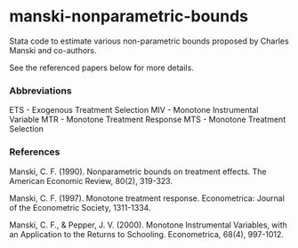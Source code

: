 # manski-nonparametric-bounds
 Stata code to estimate various non-parametric bounds proposed by Charles Manski and co-authors.
 
 See the referenced papers below for more details.
 
### Abbreviations
 ETS - Exogenous Treatment Selection
 MIV - Monotone Instrumental Variable
 MTR - Monotone Treatment Response
 MTS - Monotone Treatment Selection
 
### References
 Manski, C. F. (1990). Nonparametric bounds on treatment effects. The American Economic Review, 80(2), 319-323.
 
 Manski, C. F. (1997). Monotone treatment response. Econometrica: Journal of the Econometric Society, 1311-1334.
 
 Manski, C. F., & Pepper, J. V. (2000). Monotone Instrumental Variables, with an Application to the Returns to Schooling. Econometrica, 68(4), 997-1012.
